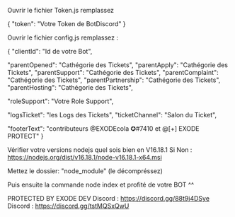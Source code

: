 Ouvrir le fichier Token.js remplassez

{
  "token": "Votre Token de BotDiscord"
}

Ouvrir le fichier config.js remplassez :

{
  "clientId": "Id de votre Bot",


  "parentOpened": "Cathégorie des Tickets",
  "parentApply": "Cathégorie des Tickets",
  "parentSupport": "Cathégorie des Tickets",
  "parentComplaint": "Cathégorie des Tickets",
  "parentPartnership": "Cathégorie des Tickets",
  "parentHosting": "Cathégorie des Tickets",

  "roleSupport": "Votre Role Support",

  
  "logsTicket": "les Logs des Tickets",
  "ticketChannel": "Salon du Ticket",

  "footerText": "contributeurs @EXODEcola ✪#7410 et @[+] EXODE PROTECT"
}

Vérifier votre versions nodejs quel sois bien en V16.18.1 
Si Non : https://nodejs.org/dist/v16.18.1/node-v16.18.1-x64.msi

Mettez le dossier: "node_module" (le décompréssez)

Puis ensuite la commande node index et profité de votre BOT ^^

PROTECTED BY EXODE DEV
Discord : https://discord.gg/88t9j4DSye
Discord : https://discord.gg/tstMQSxQwU

